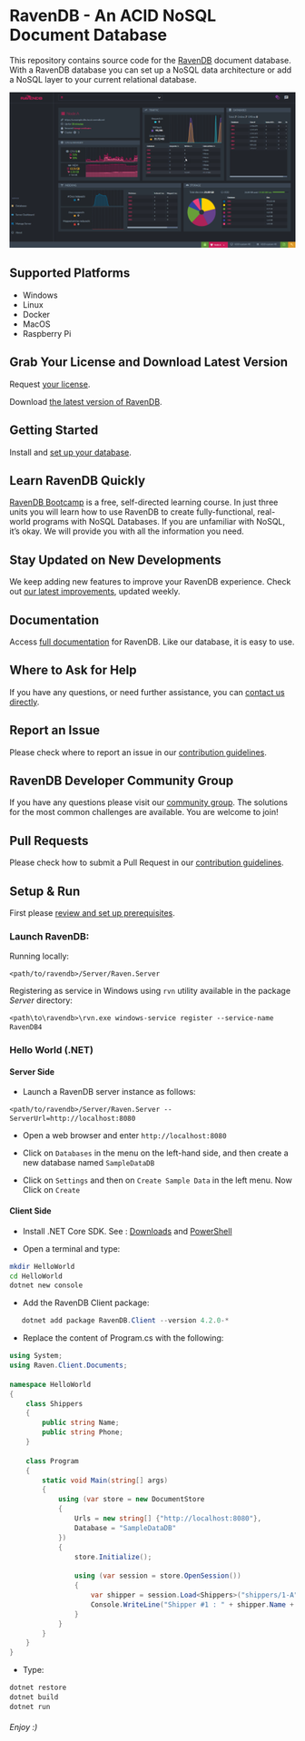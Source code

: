 # RavenDB - An ACID NoSQL Document Database
This repository contains source code for the [RavenDB](https://ravendb.net/) document database. With a RavenDB database you can set up a NoSQL data architecture or add a NoSQL layer to your current relational database.

![RavenDB Studio](docs/readmeScreenshot.png)

## Supported Platforms
- Windows
- Linux
- Docker
- MacOS
- Raspberry Pi

## Grab Your License and Download Latest Version

Request [your license](https://ravendb.net/free).

Download [the latest version of RavenDB](https://ravendb.net/downloads).

## Getting Started
Install and [set up your database](https://ravendb.net/docs/article-page/4.2/csharp/start/getting-started).

## Learn RavenDB Quickly
[RavenDB Bootcamp](https://ravendb.net/learn/bootcamp) is a free, self-directed learning course. In just three units you will learn how to use RavenDB to create fully-functional, real-world programs with NoSQL Databases. If you are unfamiliar with NoSQL, it’s okay. We will provide you with all the information you need.

## Stay Updated on New Developments
We keep adding new features to improve your RavenDB experience. Check out [our latest improvements](https://ravendb.net/docs/article-page/4.2/csharp/start/whats-new), updated weekly.

## Documentation
Access [full documentation](https://ravendb.net/docs/article-page/4.2/csharp) for RavenDB. Like our database, it is easy to use.

## Where to Ask for Help
If you have any questions, or need further assistance, you can [contact us directly](https://ravendb.net/contact).

## Report an Issue
Please check where to report an issue in our [contribution guidelines](./CONTRIBUTING.md#reporting-an-issue).

## RavenDB Developer Community Group
If you have any questions please visit our [community group](http://groups.google.com/group/ravendb/). The solutions for the most common challenges are available. You are welcome to join!

## Pull Requests
Please check how to submit a Pull Request in our [contribution guidelines](./CONTRIBUTING.md#submitting-a-pull-request).

## Setup & Run

First please [review and set up prerequisites](https://ravendb.net/docs/article-page/4.2/csharp/start/getting-started#prerequisites).

### Launch RavenDB:
Running locally:
```
<path/to/ravendb>/Server/Raven.Server
```

Registering as service in Windows using `rvn` utility available in the package *Server* directory:
```
<path\to\ravendb>\rvn.exe windows-service register --service-name RavenDB4
```

### Hello World (.NET)

#### Server Side

- Launch a RavenDB server instance as follows:
```
<path/to/ravendb>/Server/Raven.Server --ServerUrl=http://localhost:8080
```

- Open a web browser and enter `http://localhost:8080`

- Click on `Databases` in the menu on the left-hand side, and then create a new database named `SampleDataDB`

- Click on `Settings` and then on `Create Sample Data` in the left menu. Now Click on `Create`

#### Client Side

- Install .NET Core SDK. See : [Downloads](https://www.microsoft.com/net/download) and [PowerShell](https://github.com/PowerShell/PowerShell/releases)

- Open a terminal and type:

```bash
mkdir HelloWorld
cd HelloWorld
dotnet new console
```

- Add the RavenDB Client package:

```powershell
   dotnet add package RavenDB.Client --version 4.2.0-*
```

- Replace the content of Program.cs with the following:
```csharp
using System;
using Raven.Client.Documents;

namespace HelloWorld
{
    class Shippers
    {
        public string Name;
        public string Phone;
    }
    
    class Program
    {
        static void Main(string[] args)
        {
            using (var store = new DocumentStore
            {
                Urls = new string[] {"http://localhost:8080"},
                Database = "SampleDataDB"
            })
            {
                store.Initialize();

                using (var session = store.OpenSession())
                {
                    var shipper = session.Load<Shippers>("shippers/1-A");
                    Console.WriteLine("Shipper #1 : " + shipper.Name + ", Phone: " + shipper.Phone);
                }
            }
        }
    }
}
```

- Type:
```bash
dotnet restore
dotnet build
dotnet run
```

###### Enjoy :)

